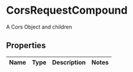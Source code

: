 

# CorsRequestCompound

A Cors Object and children

## Properties

| Name | Type | Description | Notes |
|------------ | ------------- | ------------- | -------------|



